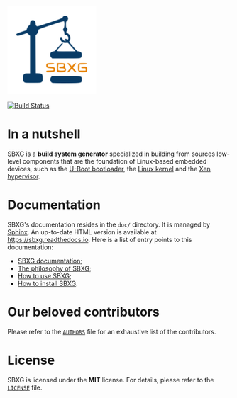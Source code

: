 [![SBXG](doc/img/sbxg.png)](https://sbxg.readthedocs.io)

[![Build Status](https://travis-ci.org/sbxg/sbxg.svg?branch=master)](https://travis-ci.org/sbxg/sbxg)

# In a nutshell

SBXG is a **build system generator** specialized in building from sources
low-level components that are the foundation of Linux-based embedded devices,
such as the [U-Boot bootloader][1], the [Linux kernel][2] and the [Xen
hypervisor][3].

# Documentation

SBXG's documentation resides in the `doc/` directory. It is managed by
[Sphinx][4]. An up-to-date HTML version is available at
https://sbxg.readthedocs.io. Here is a list of entry points to this
documentation:

- [SBXG documentation][5];
- [The philosophy of SBXG][6];
- [How to use SBXG][7];
- [How to install SBXG][8].

# Our beloved contributors

Please refer to the [`AUTHORS`](AUTHORS) file for an exhaustive list of the
contributors.

# License

SBXG is licensed under the **MIT** license. For details, please refer to the
[`LICENSE`](LICENSE) file.

[1]: https://www.denx.de/wiki/U-Boot
[2]: https://www.kernel.org/
[3]: https://www.xenproject.org/
[4]: http://www.sphinx-doc.org/en/stable/
[5]: https://sbxg.readthedocs.io/en/jean-v3/index.html
[6]: https://sbxg.readthedocs.io/en/latest/sbxg/philosophy.html
[7]: https://sbxg.readthedocs.io/en/jean-v3/sbxg/how_to_use.html
[8]: https://sbxg.readthedocs.io/en/jean-v3/sbxg/install.html
